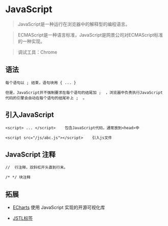 # JavaScript

> JavaScript是一种运行在浏览器中的解释型的编程语言。

> ECMAScript是一种语言标准，JavaScript是网景公司对ECMAScript标准的一种实现。

> 调试工具：Chrome

## 语法

```text
每个语句以 ; 结束，语句块用 { ... }

但是，JavaScript并不强制要求在每个语句的结尾加 ;  ，浏览器中负责执行JavaScript代码的引擎会自动在每个语句的结尾补上 ;  。

```

## 引入JavaScript
```text
<script> ... </script>    包含JavaScript代码，通常放到<head>中

<script src="/js/abc.js"></script>    引入js文件

```

## JavaScript 注释
```text
//  行注释，双斜杠开头直到行末。

/* */ 块注释

```


## 拓展

- [ECharts](../../JavaScript/Echarts.md) 使用 JavaScript 实现的开源可视化库

- [JSTL标签](jstl.md)
